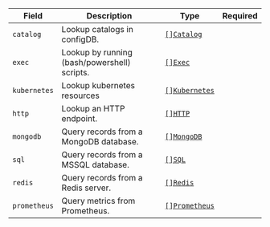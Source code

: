 | Field        | Description                                  | Type                                           | Required |
| ------------ | -------------------------------------------- | ---------------------------------------------- | -------- |
| `catalog`    | Lookup catalogs in configDB.                 | [`[]Catalog`](/topology/lookups/catalog)       |          |
| `exec`       | Lookup by running (bash/powershell) scripts. | [`[]Exec`](/topology/lookups/exec)             |          |
| `kubernetes` | Lookup kubernetes resources                  | [`[]Kubernetes`](/topology/lookups/kubernetes) |          |
| `http`       | Lookup an HTTP endpoint.                     | [`[]HTTP`](/topology/lookups/http)             |          |
| `mongodb`    | Query records from a MongoDB database.       | [`[]MongoDB`](/topology/lookups/mongo)         |          |
| `sql`        | Query records from a MSSQL database.         | [`[]SQL`](/topology/lookups/sql)               |          |
| `redis`      | Query records from a Redis server.           | [`[]Redis`](/topology/lookups/redis)           |          |
| `prometheus` | Query metrics from Prometheus.               | [`[]Prometheus`](/topology/lookups/prometheus) |          |
